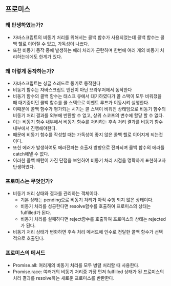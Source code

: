 ## 프로미스

### 왜 탄생하였는가?

- 자바스크립트의 비동기 처리를 위해서는 콜백 함수가 사용되었는데 콜백 함수는 콜백 헬로 이어질 수 있고, 가독성이 나쁘다.
- 또한 비동기 동작 중에 발생하는 에러 처리가 곤란하며 한번에 여러 개의 비동기 처리하는데에도 한계가 있다.

### **왜 이렇게 동작하는가?**

- 자바스크립트는 싱글 스레드로 동기로 동작한다
- 비동기 함수는 자바스크립트 엔진이 아닌 브라우저에서 동작한다
- 비동기 함수의 콜백 함수는 태스크 큐에서 대기하였다가 콜 스택이 모두 비워졌을 때 대기중이던 콜백 함수를 콜 스택으로 이벤트 루프가 이동시켜 실행한다.
- 이때문에 콜백 함수가 평가되는 시기는 콜 스택이 비워진 상태임으로 비동기 함수의 비동기 처리 결과를 외부에 반환할 수 없고, 상위 스코프의 변수에 할당 할 수 없다.
- 이는 비동기 함수 내부에서 비동기 함수를 처리하는 후속 처리 결과를 비동기 함수 내부에서 진행해야한다.
- 때문에 비동기 함수를 작성할 때는 가독성이 좋지 않은 콜백 헬로 이어지게 되는것이다.
- 또한 에러가 발생하여도 에러전파는 호출자 방향으로 전파되며 콜백 함수의 에러를 catch해낼 수 없다.
- 이러한 콜백 패턴이 가진 단점을 보완하여 비동기 처리 시점을 명확하게 표현하고자 탄생하였다.

### 프로미스는 무엇인가?

- 비동기 처리 상태와 결과를 관리하는 객체이다.
  - 기본 상태는 pending으로 비동기 처리가 아직 수행 되지 않은 상태이다.
  - 비동기 처리를 성공한다면 resolve함수를 호출하여 프로미스의 상태는 fulfilled가 된다.
  - 비동기 처리를 실패하다면 reject함수를 호출하여 프로미스의 상태는 rejected가 된다.
- 비동기 처리 상태가 변화하면 후속 처리 메서드에 인수로 전달한 콜백 함수가 선택적으로 호출된다.

### 프로미스의 메서드

- Promise.all: 여러개의 비동기 처리를 모두 병렬 처리할 때 사용한다.
- Promise.race: 여러개의 비동기 처리중 가장 먼저 fulfilled 상태가 된 프로미스의 처리 결과를 resolve하는 새로운 프로미스를 반환한다.
